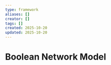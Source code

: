 ```yaml
---
type: framework
aliases: []
creator: []
tags: []
created: 2025-10-20
updated: 2025-10-20
---
```


# Boolean Network Model


